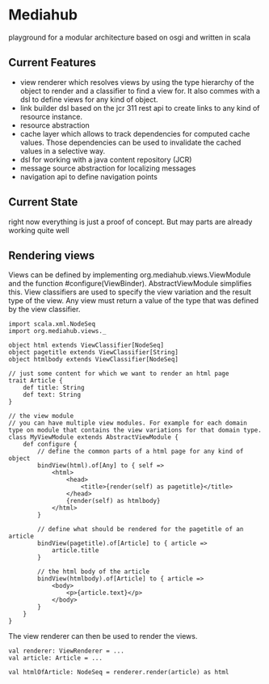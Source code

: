 # Mediahub

playground for a modular architecture based on osgi and written in scala

## Current Features

* view renderer which resolves views by using the type hierarchy of the object to render and a classifier to find a view for. It also commes with a dsl to define views for any kind of object.
* link builder dsl based on the jcr 311 rest api to create links to any kind of resource instance.
* resource abstraction
* cache layer which allows to track dependencies for computed cache values. Those dependencies can be used to invalidate the cached values in a selective way.
* dsl for working with a java content repository (JCR)
* message source abstraction for localizing messages
* navigation api to define navigation points

## Current State

right now everything is just a proof of concept. But may parts are already working quite well

## Rendering views

Views can be defined by implementing org.mediahub.views.ViewModule and the function #configure(ViewBinder). AbstractViewModule simplifies this.
View classifiers are used to specify the view variation and the result type of the view. Any view must return a value of the type that was defined by the view classifier.

    import scala.xml.NodeSeq
    import org.mediahub.views._

    object html extends ViewClassifier[NodeSeq]
    object pagetitle extends ViewClassifier[String]
    object htmlbody extends ViewClassifier[NodeSeq]

    // just some content for which we want to render an html page
    trait Article {
        def title: String
        def text: String
    }

    // the view module 
    // you can have multiple view modules. For example for each domain type on module that contains the view variations for that domain type.
    class MyViewModule extends AbstractViewModule {
        def configure {
            // define the common parts of a html page for any kind of object
            bindView(html).of[Any] to { self =>
                <html>
                    <head>
                        <title>{render(self) as pagetitle}</title>
                    </head>
                    {render(self) as htmlbody} 
                </html>
            }

            // define what should be rendered for the pagetitle of an article
            bindView(pagetitle).of[Article] to { article =>
                article.title
            }

            // the html body of the article
            bindView(htmlbody).of[Article] to { article =>
                <body>
                    <p>{article.text}</p>
                </body>
            }
        }
    }

The view renderer can then be used to render the views.

    val renderer: ViewRenderer = ...
    val article: Article = ...

    val htmlOfArticle: NodeSeq = renderer.render(article) as html
    
